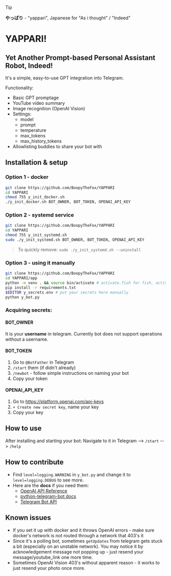 >[!tip]
>**やっぱり** - "yappari", Japanese for "As i thought" / "Indeed"

# YAPPARI!

## Yet Another Prompt-based Personal Assistant Robot, Indeed!

It's a simple, easy-to-use GPT integration into Telegram.

Functionality:
- Basic GPT promptage
- YouTube video summary
- Image recognition (OpenAI Vision)
- Settings:
	- model
	- prompt
	- temperature
	- max_tokens
	- max_history_tokens
- Allowlisting buddies to share your bot with

## Installation & setup
### Option 1 - docker
```bash
git clone https://github.com/BoopyTheFox/YAPPARI
cd YAPPARI
chmod 755 y_init_docker.sh
./y_init_docker.sh BOT_OWNER, BOT_TOKEN, OPENAI_API_KEY
```
### Option 2 - systemd service
```bash
git clone https://github.com/BoopyTheFox/YAPPARI
cd YAPPARI
chmod 755 y_init_systemd.sh
sudo ./y_init_systemd.sh BOT_OWNER, BOT_TOKEN, OPENAI_API_KEY
```
>To quickly remove: `sudo ./y_init_systemd.sh --uninstall`
### Option 3 - using it manually
```sh
git clone https://github.com/BoopyTheFox/YAPPARI
cd YAPPARI/app
python -m venv . && source bin/activate # activate.fish for fish, activate.csh for csh
pip install -r requirements.txt
$EDITOR y_secrets.env # put your secrets here manually
python y_bot.py
```
### Acquiring secrets:
#### BOT_OWNER
It is your **username** in telegram. Currently bot does not support operations without a username.
#### BOT_TOKEN
1. Go to `@BotFather` in Telegram
2. `/start` them (if didn't already)
3. `/newbot` - follow simple instructions on naming your bot
4. Copy your token
#### OPENAI_API_KEY
1. Go to https://platform.openai.com/api-keys
2. `+ Create new secret key`, name your key
3. Copy your key

## How to use
After installing and starting your bot:
Navigate to it in Telegram --> `/start` --> `/help`

## How to contribute
- Find `level=logging.WARNING` in `y_bot.py` and change it to `level=logging.DEBUG` to see more.
- Here are the **docs** if you need them:
	- [OpenAI API Reference](https://platform.openai.com/docs/api-reference)
	- [python-telegram-bot docs](https://docs.python-telegram-bot.org/)
	- [Telegram Bot API](https://core.telegram.org/bots/api)

## Known issues
- If you set it up with docker and it throws OpenAI errors - make sure docker's network is not routed through a network that 403's it
- Since it's a polling bot, sometimes `getUpdates` from telegram gets stuck a bit (especially on an unstable network). You may notice it by acknowledgement message not popping up - just resend your message/youtube_link one more time.
- Sometimes OpenAI Vision 403's without apparent reason - it works to just resend your photo once more.
